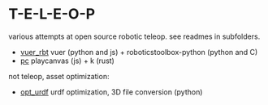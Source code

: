 # T-E-L-E-O-P

various attempts at open source robotic teleop. see readmes in subfolders.

- [vuer_rbt](vuer_rbt/README.md) vuer (python and js) + roboticstoolbox-python (python and C)
- [pc](pc/README.md) playcanvas (js) + k (rust)

not teleop, asset optimization:

- [opt_urdf](opt_urdf/README.md) urdf optimization, 3D file conversion (python)
